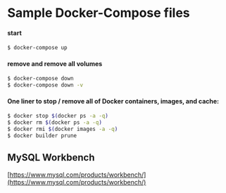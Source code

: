 # Sample Docker-Compose files

#### start

```zsh
$ docker-compose up
```

#### remove and remove all volumes

```zsh
$ docker-compose down
$ docker-compose down -v
```

#### One liner to stop / remove all of Docker containers, images, and cache:

```zsh
$ docker stop $(docker ps -a -q)
$ docker rm $(docker ps -a -q)
$ docker rmi $(docker images -a -q)
$ docker builder prune
```

## MySQL Workbench

[https://www.mysql.com/products/workbench/](https://www.mysql.com/products/workbench/)
